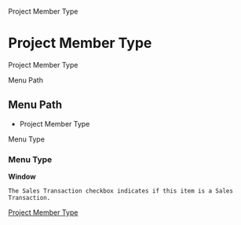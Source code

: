 
Project Member Type
# Project Member Type


Project Member Type

Menu Path
## Menu Path



- Project Member Type

Menu Type
### Menu Type

**Window**

```
The Sales Transaction checkbox indicates if this item is a Sales Transaction.
```

[Project Member Type](functional-guide/window/window-project-member-type.md)